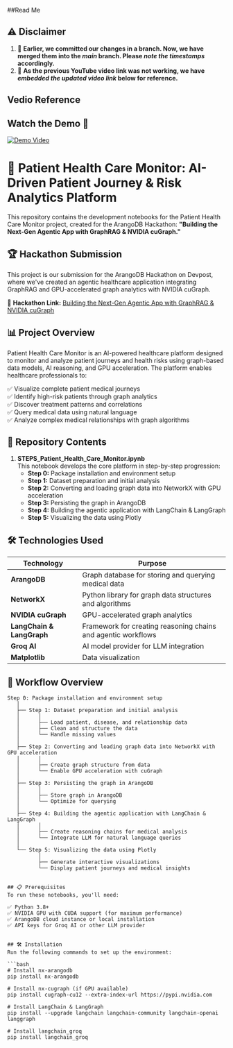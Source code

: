 ##Read Me

## ⚠️ **Disclaimer**  

1. 🔵 **Earlier, we committed our changes in a branch. Now, we have merged them into the _main_ branch. Please _note the timestamps_ accordingly.**    
2. 🔵 **As the previous YouTube video link was not working, we have _embedded the updated video link_ below for reference.**  
## Vedio Reference

## Watch the Demo 🎥

[![Demo Video](https://img.youtube.com/vi/ahsOHzE5Px8/0.jpg)](https://www.youtube.com/watch?v=ahsOHzE5Px8)



# 🏥 Patient Health Care Monitor: AI-Driven Patient Journey & Risk Analytics Platform
This repository contains the development notebooks for the Patient Health Care Monitor project, created for the ArangoDB Hackathon: **"Building the Next-Gen Agentic App with GraphRAG & NVIDIA cuGraph."**

## 🏆 Hackathon Submission
This project is our submission for the ArangoDB Hackathon on Devpost, where we've created an agentic healthcare application integrating GraphRAG and GPU-accelerated graph analytics with NVIDIA cuGraph.

🔗 **Hackathon Link:** [Building the Next-Gen Agentic App with GraphRAG & NVIDIA cuGraph](https://arangodbhackathon.devpost.com/?_gl=1*125dmf4*_gcl_au*OTc3NTI1NzY3LjE3NDE0NTU4NjA.*_ga*MTI2NDQwNzc1OS4xNzQxNDU1ODYx*_ga_0YHJK3Y10M*MTc0MTYwNjQ5Ni40LjEuMTc0MTYwNjQ5OS4wLjAuMA..)

## 📊 Project Overview
Patient Health Care Monitor is an AI-powered healthcare platform designed to monitor and analyze patient journeys and health risks using graph-based data models, AI reasoning, and GPU acceleration. The platform enables healthcare professionals to:

✅ Visualize complete patient medical journeys  
✅ Identify high-risk patients through graph analytics  
✅ Discover treatment patterns and correlations  
✅ Query medical data using natural language  
✅ Analyze complex medical relationships with graph algorithms  


## 📓 Repository Contents

1. **STEPS_Patient_Health_Care_Monitor.ipynb**  
   This notebook develops the core platform in step-by-step progression:  
   - **Step 0:** Package installation and environment setup  
   - **Step 1:** Dataset preparation and initial analysis  
   - **Step 2:** Converting and loading graph data into NetworkX with GPU acceleration  
   - **Step 3:** Persisting the graph in ArangoDB  
   - **Step 4:** Building the agentic application with LangChain & LangGraph  
   - **Step 5:** Visualizing the data using Plotly 

## 🛠️ Technologies Used

| Technology | Purpose |
|-----------|---------|
| **ArangoDB** | Graph database for storing and querying medical data |
| **NetworkX** | Python library for graph data structures and algorithms |
| **NVIDIA cuGraph** | GPU-accelerated graph analytics |
| **LangChain & LangGraph** | Framework for creating reasoning chains and agentic workflows |
| **Groq AI** | AI model provider for LLM integration |
| **Matplotlib** | Data visualization |

## 🚀 Workflow Overview
```text
Step 0: Package installation and environment setup
   │
   ├── Step 1: Dataset preparation and initial analysis
   │      │
   │      ├── Load patient, disease, and relationship data
   │      ├── Clean and structure the data
   │      └── Handle missing values
   │
   ├── Step 2: Converting and loading graph data into NetworkX with GPU acceleration
   │      │
   │      ├── Create graph structure from data
   │      └── Enable GPU acceleration with cuGraph
   │
   ├── Step 3: Persisting the graph in ArangoDB
   │      │
   │      ├── Store graph in ArangoDB
   │      └── Optimize for querying
   │
   ├── Step 4: Building the agentic application with LangChain & LangGraph
   │      │
   │      ├── Create reasoning chains for medical analysis
   │      └── Integrate LLM for natural language queries
   │
   └── Step 5: Visualizing the data using Plotly
          │
          ├── Generate interactive visualizations
          └── Display patient journeys and medical insights


## 📋 Prerequisites
To run these notebooks, you'll need:

✅ Python 3.8+  
✅ NVIDIA GPU with CUDA support (for maximum performance)  
✅ ArangoDB cloud instance or local installation  
✅ API keys for Groq AI or other LLM provider  


## 🛠️ Installation
Run the following commands to set up the environment:

```bash
# Install nx-arangodb
pip install nx-arangodb

# Install nx-cugraph (if GPU available)
pip install cugraph-cu12 --extra-index-url https://pypi.nvidia.com

# Install LangChain & LangGraph
pip install --upgrade langchain langchain-community langchain-openai langgraph 

# Install langchain_groq
pip install langchain_groq


